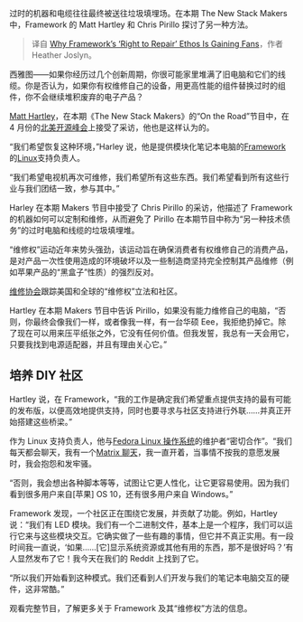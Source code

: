 
<!--
title: Framework的“维修权”理念为何越来越受欢迎
cover: https://cdn.thenewstack.io/media/2024/07/bbc38003-thumbnail.png
-->

过时的机器和电缆往往最终被送往垃圾填埋场。在本期 The New Stack Makers 中，Framework 的 Matt Hartley 和 Chris Pirillo 探讨了另一种方法。

> 译自 [Why Framework’s ‘Right to Repair’ Ethos Is Gaining Fans](https://thenewstack.io/why-frameworks-right-to-repair-ethos-is-gaining-fans/)，作者 Heather Joslyn。

西雅图——如果你经历过几个创新周期，你很可能家里堆满了旧电脑和它们的线缆。你是否认为，如果你有权维修自己的设备，用更高性能的组件替换过时的组件，你不会继续堆积废弃的电子产品？

[Matt Hartley](https://www.linkedin.com/in/matthartley/)，在本期《The New Stack Makers》的“On the Road”节目中，在 4 月份的[北美开源峰会](https://thenewstack.io/opentofu-vs-hashicorp-takes-center-stage-at-open-source-summit/)上接受了采访，他也是这样认为的。

“我们希望恢复这种环境，”Harley 说，他是提供模块化笔记本电脑的[Framework](https://frame.work/)的[Linux](https://thenewstack.io/linux/)支持负责人。

“我们希望电视机再次可维修，我们希望所有这些东西。我们希望看到所有这些行业与我们团结一致，参与其中。”

Harley 在本期 Makers 节目中接受了 Chris Pirillo 的采访，他描述了 Framework 的机器如何可以定制和维修，从而避免了 Pirillo 在本期节目中称为“另一种技术债务”的过时电脑和线缆的垃圾填埋堆。

“维修权”运动近年来势头强劲，该运动旨在确保消费者有权维修自己的消费产品，是对产品一次性使用造成的环境破坏以及一些制造商坚持完全控制其产品维修（例如苹果产品的“黑盒子”性质）的强烈反对。

[维修协会](https://www.repair.org/)跟踪美国和全球的“维修权”立法和社区。

Hartley 在本期 Makers 节目中告诉 Pirillo，如果没有能力维修自己的电脑，“否则，你最终会像我们一样，或者像我一样，有一台华硕 Eee，我拒绝扔掉它。除了现在可以用来压平纸张之外，它没有任何价值。但我发誓，我总有一天会用它，只要我找到电源适配器，并且有理由关心它。”

## 培养 DIY 社区

Hartley 说，在 Framework，“我的工作是确定我们希望重点提供支持的最有可能的发布版，以便高效地提供支持，同时也要寻求与社区支持进行外联……并真正开始搭建这些桥梁。”

作为 Linux 支持负责人，他与[Fedora Linux 操作系统](https://fedoraproject.org/)的维护者“密切合作”。“我们每天都会聊天，我有一个[Matrix 聊天](https://matrix.org/)，我一直开着，当事情不按我的意愿发展时，我会抱怨和发牢骚。

“否则，我会想出各种脚本等等，试图让它更人性化，让它更容易使用。因为我们看到很多用户来自[苹果] OS 10，还有很多用户来自 Windows。”

Framework 发现，一个社区正在围绕它发展，并贡献了功能。例如，Hartley 说：“我们有 LED 模块。我们有一个二进制文件，基本上是一个程序，我们可以运行它来与这些模块交互。它确实做了一些有趣的事情，但它并不真正实用。有一段时间我一直说，‘如果……[它]显示系统资源或其他有用的东西，那不是很好吗？’有人显然发布了它！我今天在我们的 Reddit 上找到了它。

“所以我们开始看到这种模式。我们还看到人们开发与我们的笔记本电脑交互的硬件，这非常酷。”

观看完整节目，了解更多关于 Framework 及其“维修权”方法的信息。

